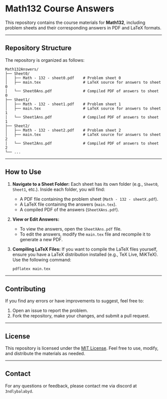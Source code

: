 

# Math132 Course Answers

This repository contains the course materials for **Math132**, including problem sheets and their corresponding answers in PDF and LaTeX formats.

---

## Repository Structure

The repository is organized as follows:

```
Math132Answers/
├── Sheet0/
│   ├── Math - 132 - sheet0.pdf    # Problem sheet 0
│   ├── main.tex                   # LaTeX source for answers to sheet 0
│   └── Sheet0Ans.pdf              # Compiled PDF of answers to sheet 0
├── Sheet1/
│   ├── Math - 132 - sheet1.pdf    # Problem sheet 1
│   ├── main.tex                   # LaTeX source for answers to sheet 1
│   └── Sheet1Ans.pdf              # Compiled PDF of answers to sheet 1
├── Sheet2/
│   ├── Math - 132 - sheet2.pdf    # Problem sheet 2
│   ├── main.tex                   # LaTeX source for answers to sheet 2
│   └── Sheet2Ans.pdf              # Compiled PDF of answers to sheet 2
└── ...
```

---

## How to Use

1. **Navigate to a Sheet Folder:**
   Each sheet has its own folder (e.g., `Sheet0`, `Sheet1`, etc.). Inside each folder, you will find:
   - A PDF file containing the problem sheet (`Math - 132 - sheetX.pdf`).
   - A LaTeX file containing the answers (`main.tex`).
   - A compiled PDF of the answers (`SheetXAns.pdf`).

2. **View or Edit Answers:**
   - To view the answers, open the `SheetXAns.pdf` file.
   - To edit the answers, modify the `main.tex` file and recompile it to generate a new PDF.

3. **Compiling LaTeX Files:**
   If you want to compile the LaTeX files yourself, ensure you have a LaTeX distribution installed (e.g., TeX Live, MiKTeX). Use the following command:
   ```bash
   pdflatex main.tex
   ```

---

## Contributing

If you find any errors or have improvements to suggest, feel free to:
1. Open an issue to report the problem.
2. Fork the repository, make your changes, and submit a pull request.

---

## License

This repository is licensed under the [MIT License](LICENSE). Feel free to use, modify, and distribute the materials as needed.

---

## Contact

For any questions or feedback, please contact me via discord at ```3ndlybalabyd```.
